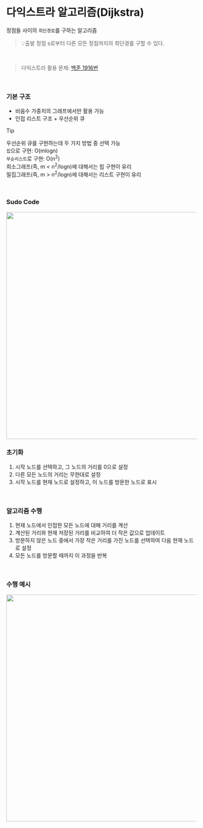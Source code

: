 # 다익스트라 알고리즘(Dijkstra)
정점들 사이의 `최단경로`를 구하는 알고리즘<br/>
> 💡출발 정점 s로부터 다른 모든 정점까지의 최단경를 구할 수 있다.<br/>
<br/>

> 다익스트라 활용 문제: [백준 1916번](https://github.com/jmKim02/Algorithm-problem-solving/tree/24ff7b22b63eb2f4372844af28af2ce48c9eb3f1/Graph_Theory%20/G1916%20)

<br/>

### 기본 구조
- 비음수 가중치의 그래프에서만 활용 가능
- 인접 리스트 구조 + 우선순위 큐
> [!TIP]
> 우선순위 큐를 구현하는데 두 가지 방법 중 선택 가능<br/>
> `힙`으로 구현: O(mlogn)<br/>
> `무순리스트`로 구현: O(n<sup>2</sup>)<br/>
> 희소그래프(즉, m < n<sup>2</sup>/logn)에 대해서는 힙 구현이 유리<br/>
> 밀집그래프(즉, m > n<sup>2</sup>/logn)에 대해서는 리스트 구현이 유리<br/>

<br/>

### Sudo Code

<p align="center"><img width="600" src="https://github.com/jmKim02/Algorithm-problem-solving/assets/174222202/7a7519d5-7b9e-4b27-acc3-01d79b599285">

<br/>

### 초기화
1. 시작 노드를 선택하고, 그 노드의 거리를 0으로 설정
2. 다른 모든 노드의 거리는 무한대로 설정
3. 시작 노드를 현재 노드로 설정하고, 이 노드를 방문한 노드로 표시

<br/>

### 알고리즘 수행
1. 현재 노드에서 인접한 모든 노드에 대해 거리를 계산
2. 계산된 거리와 현재 저장된 거리를 비교하여 더 작은 값으로 업데이트
3. 방문하지 않은 노드 중에서 가장 작은 거리를 가진 노드를 선택하여 다음 현재 노드로 설정
4. 모든 노드를 방문할 때까지 이 과정을 반복

<br/>

### 수행 예시

<p align="center"><img width="600" src="https://github.com/jmKim02/Algorithm-problem-solving/assets/174222202/fac32d8a-12a7-42a9-950a-a80af3225d71">

<br/>
